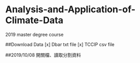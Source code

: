 # Analysis-and-Application-of-Climate-Data
2019 master degree course

##Download Data
[x] Dbar txt file
[x] TCCIP csv file

##2019/10/08 開關檔、讀取分割資料
